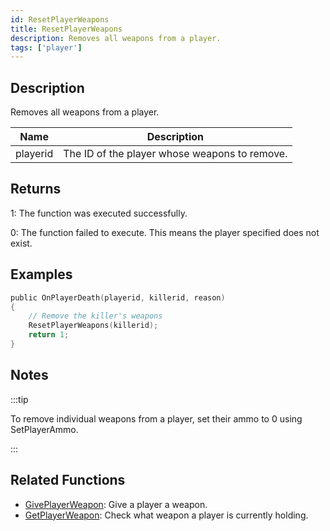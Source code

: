 ```yaml
---
id: ResetPlayerWeapons
title: ResetPlayerWeapons
description: Removes all weapons from a player.
tags: ['player']
---
```


## Description

Removes all weapons from a player.


| Name | Description |
|------|-------------|
|playerid | The ID of the player whose weapons to remove.|


## Returns

 1: The function was executed successfully. 

 0: The function failed to execute. This means the player specified does not exist.


## Examples


```c
public OnPlayerDeath(playerid, killerid, reason)
{
    // Remove the killer's weapons
    ResetPlayerWeapons(killerid);
    return 1;
}
```


## Notes

:::tip

To remove individual weapons from a player, set their ammo to 0 using SetPlayerAmmo.

:::


## Related Functions


-  [GivePlayerWeapon](../functions/GivePlayerWeapon.md): Give a player a weapon.
-  [GetPlayerWeapon](../functions/GetPlayerWeapon.md): Check what weapon a player is currently holding.